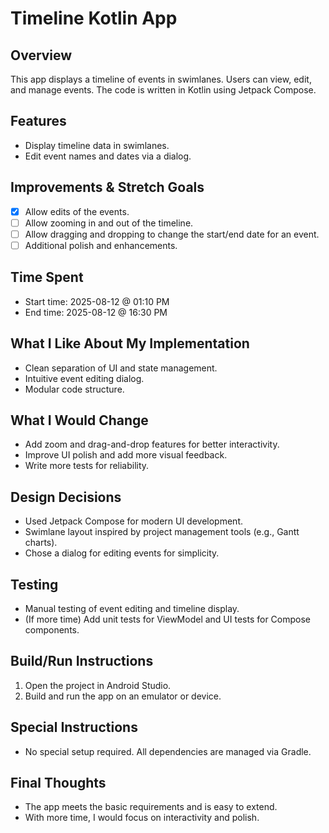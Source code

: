 # Timeline Kotlin App

## Overview

This app displays a timeline of events in swimlanes. Users can view, edit, and manage events. The code is written in Kotlin using Jetpack Compose.

## Features

- Display timeline data in swimlanes.
- Edit event names and dates via a dialog.

## Improvements & Stretch Goals

- [x] Allow edits of the events.
- [ ] Allow zooming in and out of the timeline.
- [ ] Allow dragging and dropping to change the start/end date for an event.
- [ ] Additional polish and enhancements.

## Time Spent

- Start time: 2025-08-12 @ 01:10 PM
- End time: 2025-08-12 @ 16:30 PM

## What I Like About My Implementation

- Clean separation of UI and state management.
- Intuitive event editing dialog.
- Modular code structure.

## What I Would Change

- Add zoom and drag-and-drop features for better interactivity.
- Improve UI polish and add more visual feedback.
- Write more tests for reliability.

## Design Decisions

- Used Jetpack Compose for modern UI development.
- Swimlane layout inspired by project management tools (e.g., Gantt charts).
- Chose a dialog for editing events for simplicity.

## Testing

- Manual testing of event editing and timeline display.
- (If more time) Add unit tests for ViewModel and UI tests for Compose components.

## Build/Run Instructions

1. Open the project in Android Studio.
2. Build and run the app on an emulator or device.

## Special Instructions

- No special setup required. All dependencies are managed via Gradle.

## Final Thoughts

- The app meets the basic requirements and is easy to extend.
- With more time, I would focus on interactivity and polish.